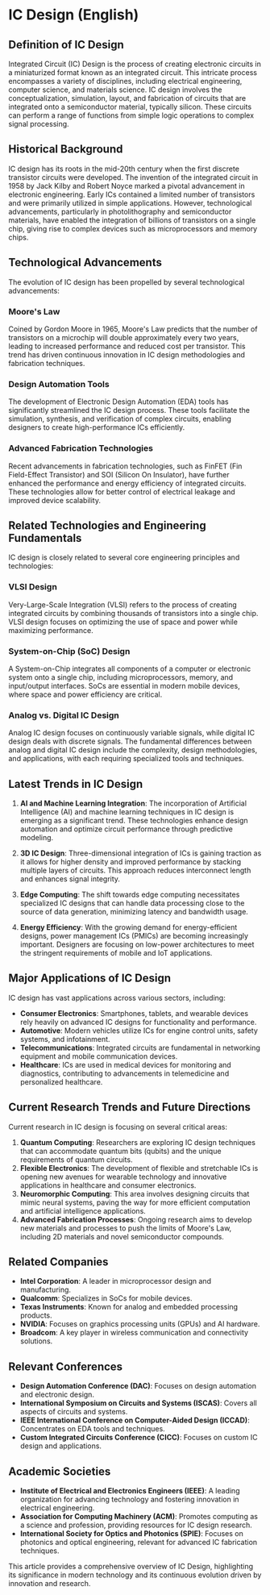 # IC Design (English)

## Definition of IC Design

Integrated Circuit (IC) Design is the process of creating electronic circuits in a miniaturized format known as an integrated circuit. This intricate process encompasses a variety of disciplines, including electrical engineering, computer science, and materials science. IC design involves the conceptualization, simulation, layout, and fabrication of circuits that are integrated onto a semiconductor material, typically silicon. These circuits can perform a range of functions from simple logic operations to complex signal processing.

## Historical Background

IC design has its roots in the mid-20th century when the first discrete transistor circuits were developed. The invention of the integrated circuit in 1958 by Jack Kilby and Robert Noyce marked a pivotal advancement in electronic engineering. Early ICs contained a limited number of transistors and were primarily utilized in simple applications. However, technological advancements, particularly in photolithography and semiconductor materials, have enabled the integration of billions of transistors on a single chip, giving rise to complex devices such as microprocessors and memory chips.

## Technological Advancements

The evolution of IC design has been propelled by several technological advancements:

### Moore's Law
Coined by Gordon Moore in 1965, Moore's Law predicts that the number of transistors on a microchip will double approximately every two years, leading to increased performance and reduced cost per transistor. This trend has driven continuous innovation in IC design methodologies and fabrication techniques.

### Design Automation Tools
The development of Electronic Design Automation (EDA) tools has significantly streamlined the IC design process. These tools facilitate the simulation, synthesis, and verification of complex circuits, enabling designers to create high-performance ICs efficiently.

### Advanced Fabrication Technologies
Recent advancements in fabrication technologies, such as FinFET (Fin Field-Effect Transistor) and SOI (Silicon On Insulator), have further enhanced the performance and energy efficiency of integrated circuits. These technologies allow for better control of electrical leakage and improved device scalability.

## Related Technologies and Engineering Fundamentals

IC design is closely related to several core engineering principles and technologies:

### VLSI Design
Very-Large-Scale Integration (VLSI) refers to the process of creating integrated circuits by combining thousands of transistors into a single chip. VLSI design focuses on optimizing the use of space and power while maximizing performance.

### System-on-Chip (SoC) Design
A System-on-Chip integrates all components of a computer or electronic system onto a single chip, including microprocessors, memory, and input/output interfaces. SoCs are essential in modern mobile devices, where space and power efficiency are critical.

### Analog vs. Digital IC Design
Analog IC design focuses on continuously variable signals, while digital IC design deals with discrete signals. The fundamental differences between analog and digital IC design include the complexity, design methodologies, and applications, with each requiring specialized tools and techniques.

## Latest Trends in IC Design

1. **AI and Machine Learning Integration**: The incorporation of Artificial Intelligence (AI) and machine learning techniques in IC design is emerging as a significant trend. These technologies enhance design automation and optimize circuit performance through predictive modeling.

2. **3D IC Design**: Three-dimensional integration of ICs is gaining traction as it allows for higher density and improved performance by stacking multiple layers of circuits. This approach reduces interconnect length and enhances signal integrity.

3. **Edge Computing**: The shift towards edge computing necessitates specialized IC designs that can handle data processing close to the source of data generation, minimizing latency and bandwidth usage.

4. **Energy Efficiency**: With the growing demand for energy-efficient designs, power management ICs (PMICs) are becoming increasingly important. Designers are focusing on low-power architectures to meet the stringent requirements of mobile and IoT applications.

## Major Applications of IC Design

IC design has vast applications across various sectors, including:

- **Consumer Electronics**: Smartphones, tablets, and wearable devices rely heavily on advanced IC designs for functionality and performance.
- **Automotive**: Modern vehicles utilize ICs for engine control units, safety systems, and infotainment.
- **Telecommunications**: Integrated circuits are fundamental in networking equipment and mobile communication devices.
- **Healthcare**: ICs are used in medical devices for monitoring and diagnostics, contributing to advancements in telemedicine and personalized healthcare.

## Current Research Trends and Future Directions

Current research in IC design is focusing on several critical areas:

1. **Quantum Computing**: Researchers are exploring IC design techniques that can accommodate quantum bits (qubits) and the unique requirements of quantum circuits.
2. **Flexible Electronics**: The development of flexible and stretchable ICs is opening new avenues for wearable technology and innovative applications in healthcare and consumer electronics.
3. **Neuromorphic Computing**: This area involves designing circuits that mimic neural systems, paving the way for more efficient computation and artificial intelligence applications.
4. **Advanced Fabrication Processes**: Ongoing research aims to develop new materials and processes to push the limits of Moore's Law, including 2D materials and novel semiconductor compounds.

## Related Companies

- **Intel Corporation**: A leader in microprocessor design and manufacturing.
- **Qualcomm**: Specializes in SoCs for mobile devices.
- **Texas Instruments**: Known for analog and embedded processing products.
- **NVIDIA**: Focuses on graphics processing units (GPUs) and AI hardware.
- **Broadcom**: A key player in wireless communication and connectivity solutions.

## Relevant Conferences

- **Design Automation Conference (DAC)**: Focuses on design automation and electronic design.
- **International Symposium on Circuits and Systems (ISCAS)**: Covers all aspects of circuits and systems.
- **IEEE International Conference on Computer-Aided Design (ICCAD)**: Concentrates on EDA tools and techniques.
- **Custom Integrated Circuits Conference (CICC)**: Focuses on custom IC design and applications.

## Academic Societies

- **Institute of Electrical and Electronics Engineers (IEEE)**: A leading organization for advancing technology and fostering innovation in electrical engineering.
- **Association for Computing Machinery (ACM)**: Promotes computing as a science and profession, providing resources for IC design research.
- **International Society for Optics and Photonics (SPIE)**: Focuses on photonics and optical engineering, relevant for advanced IC fabrication techniques.

This article provides a comprehensive overview of IC Design, highlighting its significance in modern technology and its continuous evolution driven by innovation and research.